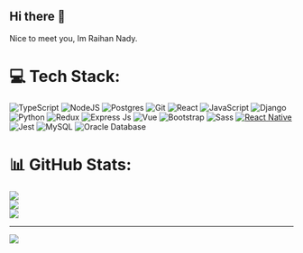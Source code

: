 ## Hi there 👋

Nice to meet you, Im Raihan Nady.

# 💻 Tech Stack:
![TypeScript](https://img.shields.io/badge/typescript-%23007ACC.svg?style=for-the-badge&logo=typescript&logoColor=white) ![NodeJS](https://img.shields.io/badge/node.js-6DA55F?style=for-the-badge&logo=node.js&logoColor=white) ![Postgres](https://img.shields.io/badge/postgres-%23316192.svg?style=for-the-badge&logo=postgresql&logoColor=white) ![Git](https://img.shields.io/badge/git-%23F05033.svg?style=for-the-badge&logo=git&logoColor=white) ![React](https://img.shields.io/badge/react-%2320232a.svg?style=for-the-badge&logo=react&logoColor=%2361DAFB) ![JavaScript](https://img.shields.io/badge/javascript-%23323330.svg?style=for-the-badge&logo=javascript&logoColor=%23F7DF1E) ![Django](https://img.shields.io/badge/django-%23092E20.svg?style=for-the-badge&logo=django&logoColor=white) ![Python](https://img.shields.io/badge/python-%2314354C.svg?style=for-the-badge&logo=python&logoColor=white) ![Redux](https://img.shields.io/badge/redux-%23764ABC.svg?style=for-the-badge&logo=redux&logoColor=white) ![Express Js](https://img.shields.io/badge/express-%23404D59.svg?style=for-the-badge&logo=express&logoColor=white) ![Vue](https://img.shields.io/badge/vue.js-%2335495e.svg?style=for-the-badge&logo=vue.js&logoColor=%234FC08D) ![Bootstrap](https://img.shields.io/badge/bootstrap-%23563D7C.svg?style=for-the-badge&logo=bootstrap&logoColor=white) ![Sass](https://img.shields.io/badge/Sass-%23CC6699.svg?style=for-the-badge&logo=Sass&logoColor=white) [![React Native](https://img.shields.io/badge/react_native-%2320232a.svg?style=for-the-badge&logo=react&logoColor=%2361DAFB)](https://reactnative.dev/) ![Jest](https://img.shields.io/badge/jest-%23C21325.svg?style=for-the-badge&logo=jest&logoColor=white) ![MySQL](https://img.shields.io/badge/mysql-%2300f.svg?style=for-the-badge&logo=mysql&logoColor=white) ![Oracle Database](https://img.shields.io/badge/oracle-%23F00000.svg?style=for-the-badge&logo=oracle&logoColor=white)

# 📊 GitHub Stats:
![](https://github-readme-stats.vercel.app/api?username=raihannady&theme=dark&hide_border=false&include_all_commits=false&count_private=false)<br/>
![](https://github-readme-streak-stats.herokuapp.com/?user=raihannady&theme=dark&hide_border=false)<br/>
![](https://github-readme-stats.vercel.app/api/top-langs/?username=raihannady&theme=dark&hide_border=false&include_all_commits=false&count_private=false&layout=compact)

<!--- ### 🔝 Top Contributed Repo
![](https://github-contributor-stats.vercel.app/api?username=raihannady&limit=5&theme=dark&combine_all_yearly_contributions=true) -->

---
[![](https://visitcount.itsvg.in/api?id=raihannady&icon=0&color=0)](https://visitcount.itsvg.in)

<!-- Proudly created with GPRM ( https://gprm.itsvg.in ) -->

